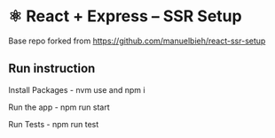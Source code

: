 # ⚛ React + Express – SSR Setup
Base repo forked from https://github.com/manuelbieh/react-ssr-setup

## Run instruction 
Install Packages - nvm use and npm i

Run the app - npm run start 

Run Tests - npm run test
